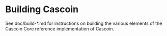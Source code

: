 Building Cascoin
================

See doc/build-*.md for instructions on building the various
elements of the Cascoin Core reference implementation of Cascoin.

